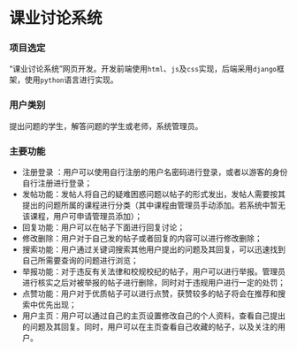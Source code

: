# 课业讨论系统
### 项目选定
“课业讨论系统”网页开发。开发前端使用`html`、`js`及`css`实现，后端采用`django`框架，使用`python`语言进行实现。
### 用户类别
提出问题的学生，解答问题的学生或老师，系统管理员。
### 主要功能
* 注册登录 ：用户可以使用自行注册的用户名密码进行登录，或者以游客的身份自行注册进行登录；
* 发帖功能：发帖人将自己的疑难困惑问题以帖子的形式发出，发帖人需要按其提出的问题所属的课程进行分类（其中课程由管理员手动添加。若系统中暂无该课程，用户可申请管理员添加）；
* 回复功能：用户可以在帖子下面进行回复讨论；
* 修改删除：用户对于自己发的帖子或者回复的内容可以进行修改删除；
* 搜索功能：用户通过关键词搜索其他用户提出的问题及其回复，可以迅速找到自己所需要查询的问题进行浏览；
* 举报功能：对于违反有关法律和校规校纪的帖子，用户可以进行举报。管理员进行核实之后对被举报的帖子进行删除，同时对于违规用户进行一定的处罚；
* 点赞功能：用户对于优质帖子可以进行点赞，获赞较多的帖子将会在推荐和搜索中优先出现；
* 用户主页：用户可以通过自己的主页设置修改自己的个人资料，查看自己提出的问题及其回复。同时，用户可以在主页查看自己收藏的帖子，以及关注的用户。
